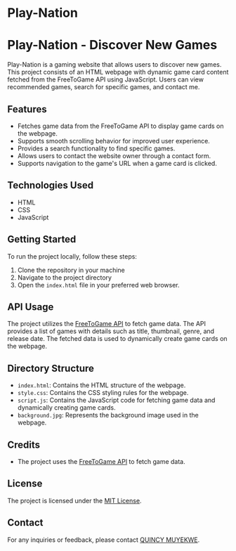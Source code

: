 # Play-Nation

# Play-Nation - Discover New Games

Play-Nation is a gaming website that allows users to discover new games. This project consists of an HTML webpage with dynamic game card content fetched from the FreeToGame API using JavaScript. Users can view recommended games, search for specific games, and contact me.

## Features

- Fetches game data from the FreeToGame API to display game cards on the webpage.
- Supports smooth scrolling behavior for improved user experience.
- Provides a search functionality to find specific games.
- Allows users to contact the website owner through a contact form.
- Supports navigation to the game's URL when a game card is clicked.

## Technologies Used

- HTML
- CSS
- JavaScript

## Getting Started

To run the project locally, follow these steps:

1. Clone the repository in your machine
2. Navigate to the project directory
3. Open the `index.html` file in your preferred web browser.

## API Usage

The project utilizes the [FreeToGame API](https://www.freetogame.com/api-doc) to fetch game data. The API provides a list of games with details such as title, thumbnail, genre, and release date. The fetched data is used to dynamically create game cards on the webpage.

## Directory Structure

- `index.html`: Contains the HTML structure of the webpage.
- `style.css`: Contains the CSS styling rules for the webpage.
- `script.js`: Contains the JavaScript code for fetching game data and dynamically creating game cards.
- `background.jpg`: Represents the background image used in the webpage.

## Credits

- The project uses the [FreeToGame API](https://www.freetogame.com/api-doc) to fetch game data.

## License

The project is licensed under the [MIT License](LICENSE).

## Contact

For any inquiries or feedback, please contact [QUINCY MUYEKWE](muyekwe11@gmail.com).
